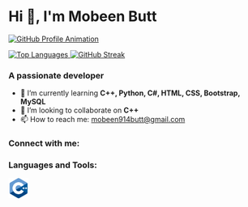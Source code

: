 <!DOCTYPE html>
<html lang="en">
<head>
  
  <meta charset="UTF-8">
  <meta name="viewport" content="width=device-width, initial-scale=1.0">
 <a href="index.css"></a>
</head>
<body>

<h1>Hi 👋, I'm Mobeen Butt</h1>

<p>
  <a href="https://github.com/MobeenButt">
    <img src="https://user-images.githubusercontent.com/74038190/212747903-e9bdf048-2dc8-41f9-b973-0e72ff07bfba.gif" alt="GitHub Profile Animation">
  </a>
</p>

<p>
  <a href="https://github.com/MobeenButt">
    <img alt="Top Languages" src="https://github-readme-stats.vercel.app/api/top-langs/?username=MobeenButt&layout=compact&theme=vision-friendly-dark">
  </a>
  <a href="https://github.com/DenverCoder1/github-readme-streak-stats">
    <img alt="GitHub Streak" src="https://github-readme-streak-stats.herokuapp.com/?user=MobeenButt&theme=dark&hide_border=true"/>
  </a>
</p>

<h3>A passionate developer</h3>

<ul>
  <li>🌱 I’m currently learning <strong>C++, Python, C#, HTML, CSS, Bootstrap, MySQL</strong></li>
  <li>👯 I’m looking to collaborate on <strong>C++</strong></li>
  <li>📫 How to reach me: <a href="mailto:mobeen914butt@gmail.com">mobeen914butt@gmail.com</a></li>
</ul>

<h3>Connect with me:</h3>
<p>
  <!-- Add your social media links or any other contact information here -->
</p>

<h3>Languages and Tools:</h3>
<div class="languages">
  <a href="https://www.w3schools.com/cpp/" target="_blank" rel="noreferrer">
    <img src="https://raw.githubusercontent.com/devicons/devicon/master/icons/cplusplus/cplusplus-original.svg" alt="cplusplus" width="40" height="40">
  </a>
  <!-- Add other language icons here -->
</div>

</body>
</html>
